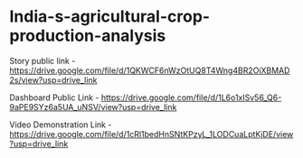 # India-s-agricultural-crop-production-analysis



Story public link - https://drive.google.com/file/d/1QKWCF6nWzOtUQ8T4Wng4BR2OiXBMAD2s/view?usp=drive_link


Dashboard Public Link - https://drive.google.com/file/d/1L6o1xISv56_Q6-9aPE9SYz6a5UA_uNSV/view?usp=drive_link



Video Demonstration Link - https://drive.google.com/file/d/1cRl1bedHnSNtKPzyL_1LODCuaLptKjDE/view?usp=drive_link
